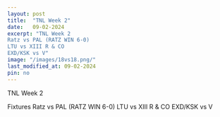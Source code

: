 ```yaml
---
layout: post
title:  "TNL Week 2"
date:   09-02-2024
excerpt: "TNL Week 2
Ratz vs PAL (RATZ WIN 6-0)
LTU vs XIII R & CO 
EXD/KSK vs V"
image: "/images/18vs18.png/"
last_modified_at: 09-02-2024
pin: no
---
```


TNL Week 2

Fixtures 
Ratz vs PAL (RATZ WIN 6-0)
LTU vs XIII R & CO 
EXD/KSK vs V
